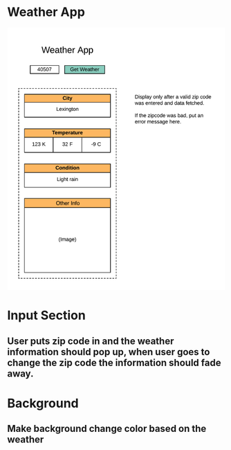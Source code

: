 # Weather App

![Wireframe](img/weather-app.png)

# Input Section

## User puts zip code in and the weather information should pop up, when user goes to change the zip code the information should fade away.

# Background

## Make background change color based on the weather

<!-- New Option -->